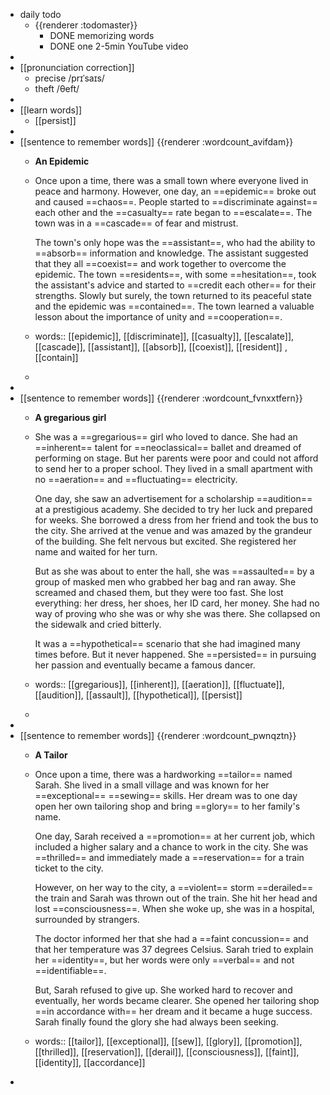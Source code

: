 - daily todo
	- {{renderer :todomaster}}
		- DONE memorizing words
		- DONE one 2-5min YouTube video
-
- [[pronunciation correction]]
	- precise    /prɪˈsaɪs/
	- theft   /θeft/
-
- [[learn words]]
	- [[persist]]
-
- [[sentence to remember words]] {{renderer :wordcount_avifdam}}
	- **An Epidemic**
	- Once upon a time, there was a small town where everyone lived in peace and harmony. However, one day, an ==epidemic== broke out and caused ==chaos==. People started to ==discriminate against== each other and the ==casualty== rate began to ==escalate==. The town was in a ==cascade== of fear and mistrust.
	  
	  The town's only hope was the ==assistant==, who had the ability to ==absorb== information and knowledge. The assistant suggested that they all ==coexist== and work together to overcome the epidemic. The town ==residents==, with some ==hesitation==, took the assistant's advice and started to ==credit each other== for their strengths. Slowly but surely, the town returned to its peaceful state and the epidemic was ==contained==. The town learned a valuable lesson about the importance of unity and ==cooperation==.
	- words:: [[epidemic]], [[discriminate]], [[casualty]], [[escalate]], [[cascade]], [[assistant]], [[absorb]], [[coexist]], [[resident]] , [[contain]]
	-
-
- [[sentence to remember words]] {{renderer :wordcount_fvnxxtfern}}
	- **A gregarious girl**
	- She was a ==gregarious== girl who loved to dance. She had an ==inherent== talent for ==neoclassical== ballet and dreamed of performing on stage. But her parents were poor and could not afford to send her to a proper school. They lived in a small apartment with no ==aeration== and ==fluctuating== electricity.
	  
	  One day, she saw an advertisement for a scholarship ==audition== at a prestigious academy. She decided to try her luck and prepared for weeks. She borrowed a dress from her friend and took the bus to the city. She arrived at the venue and was amazed by the grandeur of the building. She felt nervous but excited. She registered her name and waited for her turn.
	  
	  But as she was about to enter the hall, she was ==assaulted== by a group of masked men who grabbed her bag and ran away. She screamed and chased them, but they were too fast. She lost everything: her dress, her shoes, her ID card, her money. She had no way of proving who she was or why she was there. She collapsed on the sidewalk and cried bitterly. 
	  
	  It was a ==hypothetical== scenario that she had imagined many times before. But it never happened. She ==persisted== in pursuing her passion and eventually became a famous dancer.
	- words:: [[gregarious]], [[inherent]], [[aeration]], [[fluctuate]], [[audition]], [[assault]], [[hypothetical]], [[persist]]
	-
-
- [[sentence to remember words]] {{renderer :wordcount_pwnqztn}}
	- **A Tailor**
	- Once upon a time, there was a hardworking ==tailor== named Sarah. She lived in a small village and was known for her ==exceptional== ==sewing== skills. Her dream was to one day open her own tailoring shop and bring ==glory== to her family's name.
	  
	  One day, Sarah received a ==promotion== at her current job, which included a higher salary and a chance to work in the city. She was ==thrilled== and immediately made a ==reservation== for a train ticket to the city.
	  
	  However, on her way to the city, a ==violent== storm ==derailed== the train and Sarah was thrown out of the train. She hit her head and lost ==consciousness==. When she woke up, she was in a hospital, surrounded by strangers.
	  
	  The doctor informed her that she had a ==faint concussion== and that her temperature was 37 degrees Celsius. Sarah tried to explain her ==identity==, but her words were only ==verbal== and not ==identifiable==.
	  
	  But, Sarah refused to give up. She worked hard to recover and eventually, her words became clearer. She opened her tailoring shop ==in accordance with== her dream and it became a huge success. Sarah finally found the glory she had always been seeking.
	- words:: [[tailor]], [[exceptional]], [[sew]], [[glory]], [[promotion]], [[thrilled]], [[reservation]], [[derail]], [[consciousness]], [[faint]], [[identity]], [[accordance]]
-
